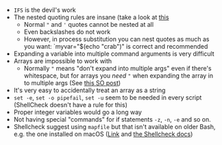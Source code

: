 

- `IFS` is the devil's work
- The nested quoting rules are insane (take a look at [this](https://unix.stackexchange.com/questions/118433/quoting-within-command-substitution-in-bash)
  - Normal `"` and `'` quotes cannot be nested at all
  - Even backslashes do not work
  - However, in process substitution you can nest quotes as much as you want: `myvar="$(echo "crab")" is correct and recommended
- Expanding a variable into multiple command arguments is very difficult
- Arrays are impossible to work with
  - Normally `"` means "don't expand into multiple args" even if there's whitespace, but for arrays you _need_ `"` when expanding the array in to multiple args
    (See [this SO post](https://stackoverflow.com/questions/66071810/how-can-i-satisfy-shellcheck-without-causing-script-failure))
- It's very easy to accidentally treat an array as a string
- `set -e`, `set -o pipefail`, `set -u` seem to be needed in every script (ShellCheck doesn't have a rule for this)
- Proper integer variables would go a long way
- Not having special "commands" for if statements `-z`, `-n`, `-e` and so on.
- Shellcheck suggest using `mapfile` but that isn't available on older Bash, e.g. the one installed on macOS ([Link](https://stackoverflow.com/questions/41475261/need-alternative-to-readarray-mapfile-for-script-on-older-version-of-bash) and [the Shellcheck docs](https://github.com/koalaman/shellcheck/wiki/SC2206))
